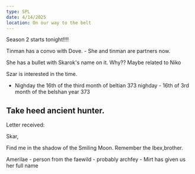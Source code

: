 ```yaml
---
type: SPL
date: 4/14/2025
location: On our way to the belt
---
```


Season 2 starts tonight!!!!

Tinman has a convo with Dove.
	- She and tinman are partners now.

She has a bullet with Skarok's name on it. Why?? 
	Maybe related to Niko

Szar is interested in the time. 
- Nighday the 16th of the third month of beltian 373
nighday - 16th of 3rd month of the belshan year 373

Take heed ancient hunter. 
- 

Letter received:

Skar, 

Find me in the shadow of the Smiling Moon.
Remember the Ibex,brother. 

Amerilae - person from the faewild
	- probably archfey
	- Mirt has given us her full name